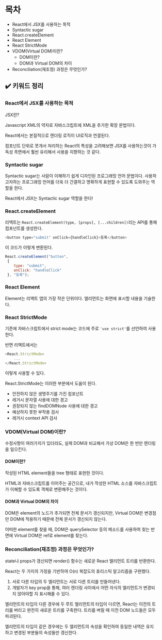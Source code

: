 # 목차
- React에서 JSX를 사용하는 목적
- Syntactic sugar
- React.createElement
- React Element
- React StrictMode
- VDOM(Virtual DOM)이란?
    - DOM이란?
    - DOM과 Virtual DOM의 차이
- Reconciliation(재조정) 과정은 무엇인가?

## ✔️ 키워드 정리

### React에서 JSX를 사용하는 목적

JSX란?

Javascript XML의 약자로 자바스크립트에 XML을 추가한 확장 문법이다.

React에서는 본질적으로 렌더링 로직이 UI로직과 연결된다.

컴포넌트 단위로 쪼개서 처리하는 React의 특성을 고려해보면 JSX를 사용하는것이 가독성 측면에서 훨씬 유리해서 사용을 지향하는 것 같다.

### Syntactic sugar

Syntactic sugar는 사람이 이해하기 쉽게 디자인된 프로그래밍 언어 문법이다. 사용하고자하는 프로그래밍 언어를 더욱 더 간결하고 명확하게 표현할 수 있도록 도와주는 역할을 한다.

React에서 JSX는 Syntactic sugar 역할을 한다!

### React.createElement

리액트는 `React.createElement(type, [props], [...children])`리는 API를 통해 컴포넌트를 생성한다.

```Javascript
<button type="submit" onClick={handleClick}>등록</button>
```

이 코드가 이렇게 변환된다.

```Javascript
React.createElement("button",
 {
    type: "submit",
    onClick: "handleClick"
 }, "등록");
```

### React Element

Element는 리액트 앱의 가장 작은 단위이다. 엘리먼트는 화면에 표시할 내용을 기술한다.

### React StrictMode

기존에 자바스크립트에서 strict mode는 코드에 주로 `'use strict'`를 선언하여 사용한다.

반면 리액트에서는

```Javascript
<React.StrictMode>
    ...
</React.StrictMode>
```

이렇게 사용할 수 있다.

React.StrictMode는 이러한 부분에서 도움이 된다.

- 안전하지 않은 생명주기를 가진 컴포넌트
- 레거시 문자열 사용에 대한 경고
- 권장되지 않는 findDOMNode 사용에 대한 경고
- 예상하지 못한 부작용 검사
- 레거시 context API 검사

### VDOM(Virtual DOM)이란?

수정사항이 여러가지가 있더라도, 실제 DOM과 비교해서 가상 DOM은 한 번만 렌더링을 일으킨다.


#### DOM이란?

작성된 HTML element들을 tree 형태로 표현한 것이다.

HTML과 자바스크립트를 이어주는 공간으로, 내가 작성한 HTML 소스를 자바스크립트가 이해할 수 있도록 객체로 변환해주는 것이다.

#### DOM과 Virtual DOM의 차이

DOM은 element의 노드가 추가되면 전체 문서가 갱신되지만, Virtual DOM은 변경점만 DOM에 적용하기 때문에 전체 문서가 갱신되지 않는다.

어떠한 element를 찾을 때, DOM은 querySelector 등의 메소드를 사용하여 찾는 반면에 Virtual DOM은 ref로 element를 찾는다.

### Reconciliation(재조정) 과정은 무엇인가?

state나 props가 갱신되면 render() 함수는 새로운 React 엘리먼트 트리를 반환한다.

React는 두 가지의 가정을 기반하여 O(n) 복잡도의 휴리스틱 알고리즘을 구현했다.
1. 서로 다른 타입의 두 엘리먼트는 서로 다른 트리를 만들어낸다.
2. 개발자가 key prop을 통해, 여러 렌더링 사이에서 어떤 자식의 엘리먼트가 변경되지 않아야할 지 표시해줄 수 있다.

엘리먼트의 타입이 다른 경우에 두 루트 엘리먼트의 타입이 다르면, React는 이전의 트리를 버리고 완전히 새로운 트리를 구축한다.
트리를 버릴 때 이전 DOM 노드들은 모두 파괴된다.

엘리먼트의 타입이 같은 경우에는 두 엘리먼트의 속성을 확인하여 동일한 내역은 유지 하고 변경된 부분들의 속성들만 갱신한다.

